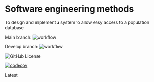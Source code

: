 # Software engineering methods

To design and implement a system to allow easy access to a population database

Main branch:
![workflow](https://github.com/KaylanTRCH/sem/actions/workflows/main.yml/badge.svg)

Develop branch:
![workflow](https://github.com/KaylanTRCH/sem/actions/workflows/main.yml/badge.svg?branch=develop)

![GitHub License](https://img.shields.io/github/license/KaylanTRCH/sem)

[![codecov](https://codecov.io/github/KaylanTRCH/sem/graph/badge.svg?token=D8EMNYEI31)](https://codecov.io/github/KaylanTRCH/sem)

Latest
